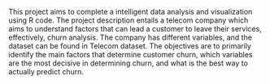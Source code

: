 This project aims to complete a intelligent data analysis and visualization using R code. The project description entails a telecom company which aims to understand factors that can lead a customer to leave their services, effectively, churn analysis. The company has different variables, and the dataset can be found in Telecom dataset. The objectives are to primarily identify the main factors that determine customer churn, which variables are the most decisive in determining churn, and what is the best way to actually predict churn.  
